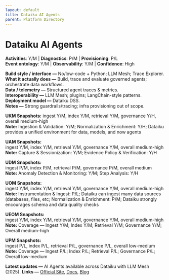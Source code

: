 ```yaml
---
layout: default
title: Dataiku AI Agents
parent: Platform Directory
---
```


# Dataiku AI Agents

**Activities**: Y/M | **Diagnostics**: P/M | **Provisioning**: P/L  <br>
**Event ontology**: Y/M | **Observability**: Y/M | **Confidence**: High

**Build style / interface —** No/low-code + Python; LLM Mesh; Trace Explorer.  
**What it actually does —** Build, trace and evaluate governed agents; orchestrate data workflows.  
**Data / telemetry —** Structured agent traces & metrics.  
**Interoperability —** LLM Mesh; plugins; LangChain-style patterns.  
**Deployment model —** Dataiku DSS.  
**Notes —** Strong guardrails/tracing; infra provisioning out of scope.

**UKM Snapshots:** 
ingest Y/M, index Y/M, retrieval Y/M, governance Y/H, overall medium-high  <br>
**Note:** Ingestion & Validation: Y/M; Normalization & Enrichment: Y/H; Dataiku provides a unified environment for data, models, and now agents


**UAM Snapshots:**   
ingest Y/M, index Y/M, retrieval Y/M, governance Y/M, overall medium-high  <br>
**Note:** Capture & Sessionization: Y/M; Evidence Policy & Verification: Y/H


**UDM Snapshots:**   
ingest P/M, index P/M, retrieval P/M, governance P/M, overall medium  <br>
**Note:** Anomaly Detection & Monitoring: Y/M; Step Analysis: Y/H


**UOM Snapshots:**   
ingest Y/M, index Y/M, retrieval Y/M, governance Y/M, overall medium-high  <br>
**Note:** Instrumentation & Ingest: P/L; Dataiku can ingest many data sources (databases, files, etc; Normalization & Enrichment: P/M; Dataiku strongly encourages schema and data quality checks


**UEOM Snapshots:**   
ingest Y/M, index Y/M, retrieval Y/M, governance Y/M, overall medium-high  <br>
**Note:** Coverage — Ingest Y/M; Index Y/M; Retrieval Y/M; Governance Y/M; Overall medium-high


**UPM Snapshots:**   
ingest P/L, index P/L, retrieval P/L, governance P/L, overall low-medium  <br>
**Note:** Coverage — Ingest P/L; Index P/L; Retrieval P/L; Governance P/L; Overall low-medium


**Latest updates —** AI Agents available across Dataiku with LLM Mesh (2025).
**Links —** [Official Site](https://www.dataiku.com/product/key-capabilities/ai-agents/), [Docs](https://doc.dataiku.com/dss/latest/agents/introduction.html), [Blog](https://www.dataiku.com/stories/detail/ai-agents/)
